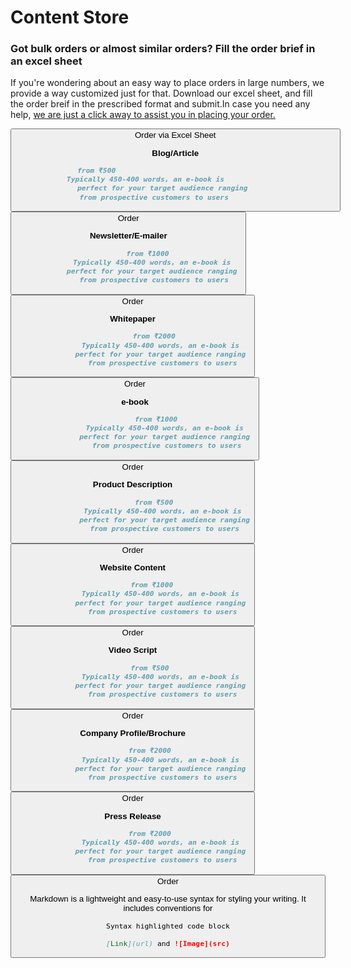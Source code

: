 #    Content Store

###    Got bulk orders or almost similar orders? Fill the order brief in an excel sheet

If you're  wondering about an easy way to place orders in large numbers, we provide a way customized just for that.
Download our excel sheet, and fill the order breif in the prescribed format and submit.In case you need any help, [we are just a click away to assist you in placing your order.](url) 

<button type ="button"> Order via Excel Sheet  
   
  

**Blog/Article** 
```markdown
            from ₹500                                                 
            Typically 450-400 words, an e-book is                          
            perfect for your target audience ranging                  
            from prospective customers to users                      
```   
<button type ="button"> Order
     
**Newsletter/E-mailer**
```markdown  
         from ₹1000
            Typically 450-400 words, an e-book is 
            perfect for your target audience ranging 
            from prospective customers to users
```
<button type ="button"> Order
  
**Whitepaper**
```markdown
          from ₹2000
              Typically 450-400 words, an e-book is 
              perfect for your target audience ranging 
              from prospective customers to users
```
<button type ="button"> Order 

  
 
**e-book**
```markdown
          from ₹1000
               Typically 450-400 words, an e-book is 
               perfect for your target audience ranging 
               from prospective customers to users
```
<button type ="button"> Order

**Product Description**
```markdown
          from ₹500
               Typically 450-400 words, an e-book is 
               perfect for your target audience ranging
               from prospective customers to users

```
<button type ="button"> Order
  
**Website Content**
```markdown
         from ₹1000
              Typically 450-400 words, an e-book is 
              perfect for your target audience ranging 
              from prospective customers to users
```
<button type ="button"> Order
 
**Video Script**
  
```markdown
        from ₹500
              Typically 450-400 words, an e-book is 
              perfect for your target audience ranging 
              from prospective customers to users
```
<button type ="button"> Order
  
**Company Profile/Brochure**
```markdown
        from ₹2000
              Typically 450-400 words, an e-book is 
              perfect for your target audience ranging 
              from prospective customers to users
 ```
<button type ="button"> Order

**Press Release**
     
```markdown
        from ₹2000
              Typically 450-400 words, an e-book is 
              perfect for your target audience ranging 
              from prospective customers to users
```    
<button type ="button"> Order  
   
   
   
   
    
Markdown is a lightweight and easy-to-use syntax for styling your writing. It includes conventions for

```markdown
Syntax highlighted code block

[Link](url) and ![Image](src)
```

